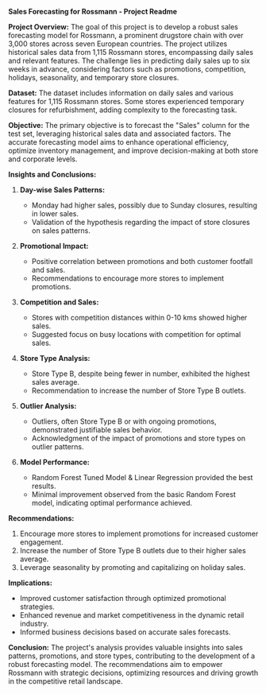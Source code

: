 **Sales Forecasting for Rossmann - Project Readme**

**Project Overview:**
The goal of this project is to develop a robust sales forecasting model for Rossmann, a prominent drugstore chain with over 3,000 stores across seven European countries. The project utilizes historical sales data from 1,115 Rossmann stores, encompassing daily sales and relevant features. The challenge lies in predicting daily sales up to six weeks in advance, considering factors such as promotions, competition, holidays, seasonality, and temporary store closures.

**Dataset:**
The dataset includes information on daily sales and various features for 1,115 Rossmann stores. Some stores experienced temporary closures for refurbishment, adding complexity to the forecasting task.

**Objective:**
The primary objective is to forecast the "Sales" column for the test set, leveraging historical sales data and associated factors. The accurate forecasting model aims to enhance operational efficiency, optimize inventory management, and improve decision-making at both store and corporate levels.

**Insights and Conclusions:**
1. **Day-wise Sales Patterns:**
   - Monday had higher sales, possibly due to Sunday closures, resulting in lower sales.
   - Validation of the hypothesis regarding the impact of store closures on sales patterns.

2. **Promotional Impact:**
   - Positive correlation between promotions and both customer footfall and sales.
   - Recommendations to encourage more stores to implement promotions.

3. **Competition and Sales:**
   - Stores with competition distances within 0-10 kms showed higher sales.
   - Suggested focus on busy locations with competition for optimal sales.

4. **Store Type Analysis:**
   - Store Type B, despite being fewer in number, exhibited the highest sales average.
   - Recommendation to increase the number of Store Type B outlets.

5. **Outlier Analysis:**
   - Outliers, often Store Type B or with ongoing promotions, demonstrated justifiable sales behavior.
   - Acknowledgment of the impact of promotions and store types on outlier patterns.

6. **Model Performance:**
   - Random Forest Tuned Model & Linear Regression provided the best results.
   - Minimal improvement observed from the basic Random Forest model, indicating optimal performance achieved.

**Recommendations:**
1. Encourage more stores to implement promotions for increased customer engagement.
2. Increase the number of Store Type B outlets due to their higher sales average.
3. Leverage seasonality by promoting and capitalizing on holiday sales.

**Implications:**
- Improved customer satisfaction through optimized promotional strategies.
- Enhanced revenue and market competitiveness in the dynamic retail industry.
- Informed business decisions based on accurate sales forecasts.

**Conclusion:**
The project's analysis provides valuable insights into sales patterns, promotions, and store types, contributing to the development of a robust forecasting model. The recommendations aim to empower Rossmann with strategic decisions, optimizing resources and driving growth in the competitive retail landscape.
